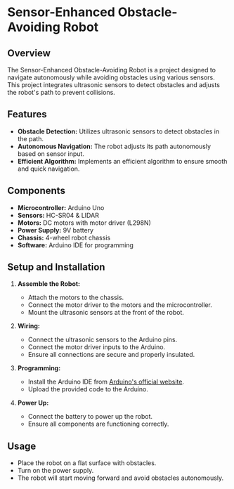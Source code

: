 # Sensor-Enhanced Obstacle-Avoiding Robot

## Overview

The Sensor-Enhanced Obstacle-Avoiding Robot is a project designed to navigate autonomously while avoiding obstacles using various sensors. This project integrates ultrasonic sensors to detect obstacles and adjusts the robot's path to prevent collisions.

## Features

- **Obstacle Detection:** Utilizes ultrasonic sensors to detect obstacles in the path.
- **Autonomous Navigation:** The robot adjusts its path autonomously based on sensor input.
- **Efficient Algorithm:** Implements an efficient algorithm to ensure smooth and quick navigation.

## Components

- **Microcontroller:** Arduino Uno
- **Sensors:** HC-SR04 & LIDAR
- **Motors:** DC motors with motor driver (L298N)
- **Power Supply:** 9V battery
- **Chassis:** 4-wheel robot chassis
- **Software:** Arduino IDE for programming

## Setup and Installation

1. **Assemble the Robot:**
   - Attach the motors to the chassis.
   - Connect the motor driver to the motors and the microcontroller.
   - Mount the ultrasonic sensors at the front of the robot.

2. **Wiring:**
   - Connect the ultrasonic sensors to the Arduino pins.
   - Connect the motor driver inputs to the Arduino.
   - Ensure all connections are secure and properly insulated.

3. **Programming:**
   - Install the Arduino IDE from [Arduino's official website](https://www.arduino.cc/en/software).
   - Upload the provided code to the Arduino.

4. **Power Up:**
   - Connect the battery to power up the robot.
   - Ensure all components are functioning correctly.

## Usage

- Place the robot on a flat surface with obstacles.
- Turn on the power supply.
- The robot will start moving forward and avoid obstacles autonomously.
